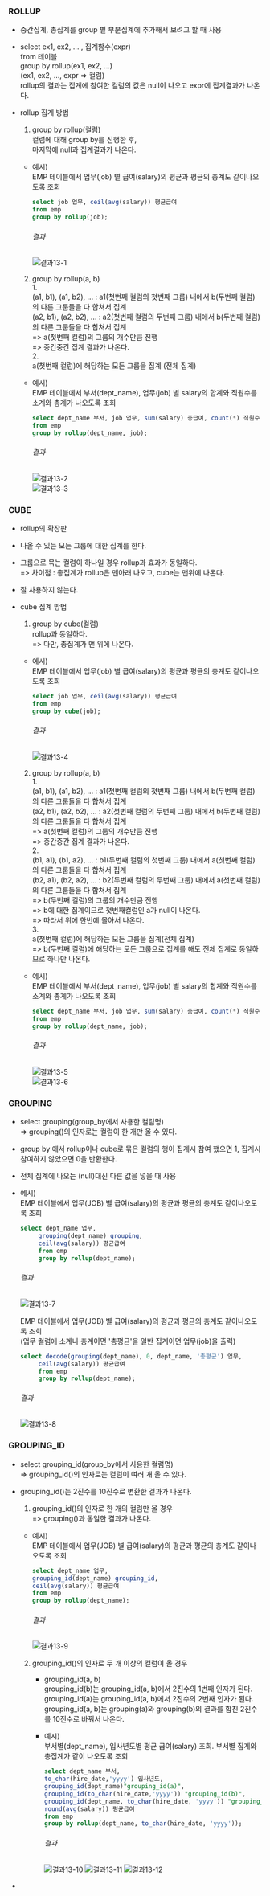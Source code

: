 

### ROLLUP
- 중간집계, 총집계를 group 별 부분집계에 추가해서 보려고 할 때 사용
- select ex1, ex2, ... , 집계함수(expr)  
from 테이블  
group by rollup(ex1, ex2, ...)  
(ex1, ex2, ..., expr => 컬럼)  
rollup의 결과는 집계에 참여한 컬럼의 값은 null이 나오고 expr에 집계결과가 나온다.
- rollup 집계 방법
  1. group by rollup(컬럼)  
    컬럼에 대해 group by를 진행한 후,  
    마지막에 null과 집계결과가 나온다.  
      
    - 예시)  
      EMP 테이블에서 업무(job) 별 급여(salary)의 평균과 평균의 총계도 같이나오도록 조회  
    
      ```sql
      select job 업무, ceil(avg(salary)) 평균급여
      from emp
      group by rollup(job);
      ```
    
      ###### 결과
    
      ![결과13-1](/image_file/결과13-1.png)
    
    2. group by rollup(a, b)  
      1.  
      (a1, b1), (a1, b2), ... : a1(첫번째 컬럼의 첫번째 그룹) 내에서 b(두번째 컬럼)의 다른 그룹들을 다 합쳐서 집계  
      (a2, b1), (a2, b2), ... : a2(첫번째 컬럼의 두번째 그룹) 내에서 b(두번째 컬럼)의 다른 그룹들을 다 합쳐서 집계  
      => a(첫번째 컬럼)의 그룹의 개수만큼 진행  
      => 중간중간 집계 결과가 나온다.  
      2.  
      a(첫번째 컬럼)에 해당하는 모든 그룹을 집계 (전체 집계)
      
    - 예시)  
      EMP 테이블에서 부서(dept_name), 업무(job) 별 salary의 합계와 직원수를 소계와 총계가 나오도록 조회  
    
      ```sql
      select dept_name 부서, job 업무, sum(salary) 총급여, count(*) 직원수
      from emp
      group by rollup(dept_name, job);
      ```
    
      ###### 결과
    
      ![결과13-2](/image_file/결과13-2.png)  
      ![결과13-3](/image_file/결과13-3.png)
    
### CUBE
- rollup의 확장판
- 나올 수 있는 모든 그룹에 대한 집계를 한다.
- 그룹으로 묶는 컬럼이 하나일 경우 rollup과 효과가 동일하다.  
=> 차이점 : 총집계가 rollup은 맨아래 나오고, cube는 맨위에 나온다.  
- 잘 사용하지 않는다.
- cube 집계 방법
  1. group by cube(컬럼)  
  rollup과 동일하다.  
  => 다만, 총집계가 맨 위에 나온다.  
  
  - 예시)  
    EMP 테이블에서 업무(job) 별 급여(salary)의 평균과 평균의 총계도 같이나오도록 조회  
    
    ```sql
    select job 업무, ceil(avg(salary)) 평균급여
    from emp
    group by cube(job);
    ```
    
    ###### 결과
    
    ![결과13-4](/image_file/결과13-4.png)
    
  2. group by rollup(a, b)  
      1.  
      (a1, b1), (a1, b2), ... : a1(첫번째 컬럼의 첫번째 그룹) 내에서 b(두번째 컬럼)의 다른 그룹들을 다 합쳐서 집계  
      (a2, b1), (a2, b2), ... : a2(첫번째 컬럼의 두번째 그룹) 내에서 b(두번째 컬럼)의 다른 그룹들을 다 합쳐서 집계  
      => a(첫번째 컬럼)의 그룹의 개수만큼 진행  
      => 중간중간 집계 결과가 나온다.  
      2.  
      (b1, a1), (b1, a2), ... : b1(두번째 컬럼의 첫번째 그룹) 내에서 a(첫번째 컬럼)의 다른 그룹들을 다 합쳐서 집계  
      (b2, a1), (b2, a2), ... : b2(두번째 컬럼의 두번째 그룹) 내에서 a(첫번째 컬럼)의 다른 그룹들을 다 합쳐서 집계  
      => b(두번째 컬럼)의 그룹의 개수만큼 진행  
      => b에 대한 집계이므로 첫번째컬럼인 a가 null이 나온다.  
      => 따라서 위에 한번에 몰아서 나온다.  
      3.  
      a(첫번째 컬럼)에 해당하는 모든 그룹을 집계(전체 집계)  
      => b(두번째 컬럼)에 해당하는 모든 그룹으로 집계를 해도 전체 집계로 동일하므로 하나만 나온다.
      
    - 예시)  
      EMP 테이블에서 부서(dept_name), 업무(job) 별 salary의 합계와 직원수를 소계와 총계가 나오도록 조회  
    
      ```sql
      select dept_name 부서, job 업무, sum(salary) 총급여, count(*) 직원수
      from emp
      group by rollup(dept_name, job);
      ```
    
      ###### 결과
    
      ![결과13-5](/image_file/결과13-5.png)  
      ![결과13-6](/image_file/결과13-6.png)
    
### GROUPING
- select grouping(group_by에서 사용한 컬럼명)  
=> grouping()의 인자로는 컬럼이 한 개만 올 수 있다.
- group by 에서 rollup이나 cube로 묶은 컬럼의 행이 집계시 참여 했으면 1, 집계시 참여하지 않았으면 0을 반환한다.
- 전체 집계에 나오는 (null)대신 다른 값을 넣을 때 사용
- 예시)  
  EMP 테이블에서 업무(JOB) 별 급여(salary)의 평균과 평균의 총계도 같이나오도록 조회  
  
  ```sql
  select dept_name 업무,
       grouping(dept_name) grouping,
       ceil(avg(salary)) 평균급여
       from emp
       group by rollup(dept_name);
  ```
  
  ###### 결과
  
  ![결과13-7](/image_file/결과13-7.png)
  
  EMP 테이블에서 업무(JOB) 별 급여(salary)의 평균과 평균의 총계도 같이나오도록 조회  
  (업무 컬럼에  소계나 총계이면 '총평균'을  일반 집계이면 업무(job)을 출력)
  
  ```sql
  select decode(grouping(dept_name), 0, dept_name, '총평균') 업무,
       ceil(avg(salary)) 평균급여
       from emp
       group by rollup(dept_name);
  ```
  
  ###### 결과
  
  ![결과13-8](/image_file/결과13-8.png)
  
### GROUPING_ID
- select grouping_id(group_by에서 사용한 컬럼명)  
=> grouping_id()의 인자로는 컬럼이 여러 개 올 수 있다.
- grouping_id()는 2진수를 10진수로 변환한 결과가 나온다.
  1. grouping_id()의 인자로 한 개의 컬럼만 올 경우  
     => grouping()과 동일한 결과가 나온다.
  - 예시)  
    EMP 테이블에서 업무(JOB) 별 급여(salary)의 평균과 평균의 총계도 같이나오도록 조회  
  
    ```sql
    select dept_name 업무,
    grouping_id(dept_name) grouping_id,
    ceil(avg(salary)) 평균급여
    from emp
    group by rollup(dept_name);
    ```
    
    ###### 결과
    
    ![결과13-9](/image_file/결과13-9.png)
    
  2. grouping_id()의 인자로 두 개 이상의 컬럼이 올 경우  
     - grouping_id(a, b)  
     grouping_id(b)는 grouping_id(a, b)에서 2진수의 1번째 인자가 된다.  
     grouping_id(a)는 grouping_id(a, b)에서 2진수의 2번째 인자가 된다.  
     grouping_id(a, b)는 grouping(a)와 grouping(b)의 결과를 합친 2진수를 10진수로 바꿔서 나온다.  
     - 예시)  
       부서별(dept_name), 입사년도별 평균 급여(salary) 조회. 부서별 집계와 총집계가 같이 나오도록 조회
     
       ```sql
       select dept_name 부서,
       to_char(hire_date,'yyyy') 입사년도,
       grouping_id(dept_name)"grouping_id(a)",
       grouping_id(to_char(hire_date,'yyyy')) "grouping_id(b)",
       grouping_id(dept_name, to_char(hire_date, 'yyyy')) "grouping_id(a, b)",
       round(avg(salary)) 평균급여
       from emp
       group by rollup(dept_name, to_char(hire_date, 'yyyy'));
       ```
       
       ###### 결과
       
       ![결과13-10](/image_file/결과13-10.png)
       ![결과13-11](/image_file/결과13-11.png)
       ![결과13-12](/image_file/결과13-12.png)
       
     
  
  
- 
